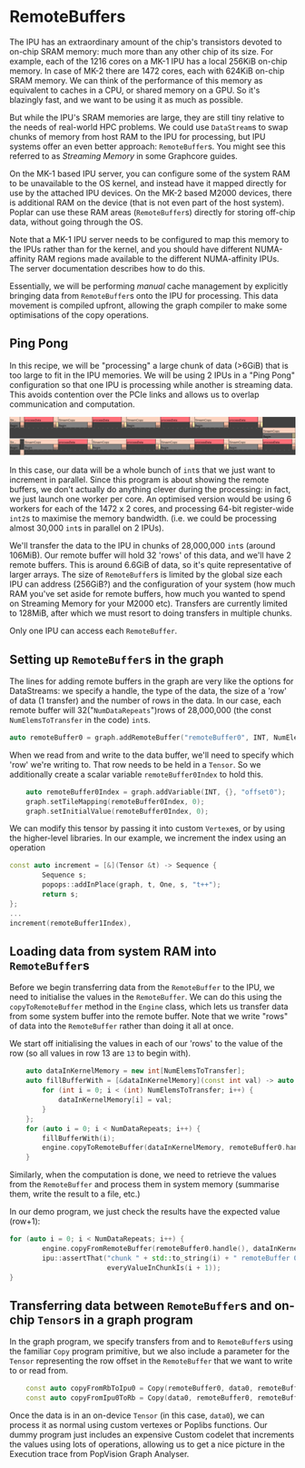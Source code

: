 # RemoteBuffers

The IPU has an extraordinary amount of the chip's transistors devoted to on-chip SRAM memory: much more than any
other chip of its size. For example, each of the 1216 cores on a MK-1 IPU has a local 256KiB on-chip memory.
In case of MK-2 there are 1472 cores, each with 624KiB on-chip SRAM memory.
We can think of the performance of this memory as equivalent to caches in a CPU, or 
shared memory on a GPU. So it's blazingly fast, and we want to be using it as much as possible. 

But while the IPU's SRAM memories are large, they are still tiny relative to the needs of real-world 
HPC problems. We could use `DataStream`s to swap chunks of memory from host RAM to the IPU for processing, but
IPU systems offer an even better approach: `RemoteBuffer`s. You might see this referred to as _Streaming Memory_ in
some Graphcore guides.

On the MK-1 based IPU server, you can configure some of the system RAM to be unavailable to the OS kernel, and instead
have it mapped directly for use by the attached IPU devices. On the MK-2 based M2000 devices, there is additional
RAM on the device (that is not even part of the host system). Poplar can use these RAM areas (`RemoteBuffer`s) directly for storing
off-chip data, without going through the OS.

Note that a MK-1 IPU server needs to be configured to map this memory to the IPUs rather than for the kernel, 
and you should have different NUMA-affinity RAM regions 
made available to the different NUMA-affinity IPUs. The server documentation describes how to do this.

Essentially, we will be performing _manual_ cache management by explicitly bringing data from `RemoteBuffer`s onto the IPU
for processing. This data movement is compiled upfront, allowing the graph compiler to make some optimisations of the
copy operations.

## Ping Pong
In this recipe, we will be "processing" a large chunk of data (>6GiB) that is too large to fit in the IPU memories. We will be
using 2 IPUs in a "Ping Pong" configuration so that one IPU is processing while another is streaming data. This avoids
contention over the PCIe links and allows us to overlap communication and computation.

![A screenshot from PopVision Graph Analyser showing the execution trace of the Ping Pong program on 2 IPUs][remote-buffer-ping-pong]

[remote-buffer-ping-pong]: ./remote-buffer-ping-pong.png "Execution trace from the Ping Pong 2-IPU program"

In this case, our data will be a whole bunch of `int`s that we just want to increment in parallel.
Since this program is about showing the remote buffers, we don't actually do anything clever during the processing: in fact, we
just launch one worker per core. An optimised version would be using 6 workers for each of the 1472 x 2 cores, and processing
64-bit register-wide `int2`s to maximise the memory bandwidth. (i.e. we could be processing almost 30,000 `int`s in parallel
on 2 IPUs).  

We'll transfer the data to the IPU in chunks of 28,000,000 `int`s (around 106MiB). Our remote buffer will hold 32 'rows'
of this data, and we'll have 2 remote buffers. This is around 6.6GiB of data, so it's quite representative of larger
arrays. The size of `RemoteBuffer`s is limited by the global size each IPU can address (256GiB?) and the configuration of your system
(how much RAM you've set aside for remote buffers, how much you wanted to spend on Streaming Memory for your M2000 etc).
Transfers are currently limited to 128MiB, after which we must resort to doing transfers in multiple chunks.

Only one IPU can access each `RemoteBuffer`.

## Setting up `RemoteBuffer`s in the graph

The lines for adding remote buffers in the graph are very like the options for DataStreams: we specify a handle,
the type of the data, the size of a 'row' of data (1 transfer) and the number of rows in the data. In our case,
each remote buffer will 32("`NumDataRepeats`")rows of 28,000,000 (the const `NumElemsToTransfer` in the code) `int`s.
```C++
auto remoteBuffer0 = graph.addRemoteBuffer("remoteBuffer0", INT, NumElemsToTransfer, NumDataRepeats);
```

When we read from and write to the data buffer, we'll need to specify which 'row' we're writing to. That row needs to
be held in a `Tensor`. So we additionally create a scalar variable `remoteBuffer0Index` to hold this.

```C++
    auto remoteBuffer0Index = graph.addVariable(INT, {}, "offset0");
    graph.setTileMapping(remoteBuffer0Index, 0);
    graph.setInitialValue(remoteBuffer0Index, 0);
```

We can modify this tensor by passing it into custom `Vertex`es, or by using the higher-level libraries. In our example,
we increment the index using an operation

```C++
const auto increment = [&](Tensor &t) -> Sequence {
        Sequence s;
        popops::addInPlace(graph, t, One, s, "t++");
        return s;
};
...
increment(remoteBuffer1Index),

```

## Loading data from system RAM into `RemoteBuffer`s
Before we begin transferring data from the `RemoteBuffer` to the IPU, we need to initialise the values in the `RemoteBuffer`.
We can do this using the `copyToRemoteBuffer` method in the `Engine` class, which lets us 
transfer data from some system buffer into the remote buffer. Note that we write "rows" of data into the `RemoteBuffer`
rather than doing it all at once.

We start off initialising the values in each of our 'rows' to the value of the row (so all values in row 13 are `13` to begin with).

```C++ 
    auto dataInKernelMemory = new int[NumElemsToTransfer];
    auto fillBufferWith = [&dataInKernelMemory](const int val) -> auto {
        for (int i = 0; i < (int) NumElemsToTransfer; i++) {
            dataInKernelMemory[i] = val;
        }
    };
    for (auto i = 0; i < NumDataRepeats; i++) {
        fillBufferWith(i);
        engine.copyToRemoteBuffer(dataInKernelMemory, remoteBuffer0.handle(), i);
    }
```

Similarly, when the computation is done, we need to retrieve the values from the `RemoteBuffer` and process them 
in system memory (summarise them, write the result to a file, etc.)

In our demo program, we just check the results have the expected value (row+1):
```C++
for (auto i = 0; i < NumDataRepeats; i++) {
        engine.copyFromRemoteBuffer(remoteBuffer0.handle(), dataInKernelMemory, i);
        ipu::assertThat("chunk " + std::to_string(i) + " remoteBuffer 0 did not have the expected value everywhere",
                        everyValueInChunkIs(i + 1));
}
```

## Transferring data between `RemoteBuffer`s and on-chip `Tensor`s in a graph program
In the graph program, we specify transfers from and to `RemoteBuffer`s using the familiar `Copy` program primitive,
but we also include a parameter for the `Tensor` representing the row offset in the `RemoteBuffer` that we want to write to
or read from.

```C++
    const auto copyFromRbToIpu0 = Copy(remoteBuffer0, data0, remoteBuffer0Index);
    const auto copyFromIpu0ToRb = Copy(data0, remoteBuffer0, remoteBuffer0Index);
```

Once the data is in an on-device `Tensor` (in this case, `data0`), we can process it as normal using custom vertexes or
Poplibs functions. Our dummy program just includes an expensive Custom codelet that increments the values using lots of
operations, allowing us to get a nice picture in the Execution trace from PopVision Graph Analyser.
